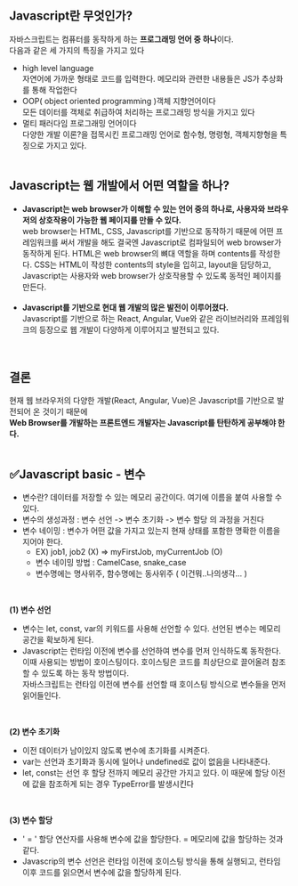 ## Javascript란 무엇인가?
자바스크립트는 컴퓨터를 동작하게 하는 <b>프로그래밍 언어 중 하나</b>이다.<br>
다음과 같은 세 가지의 특징을 가지고 있다
- high level language<br>
  자연어에 가까운 형태로 코드를 입력한다. 메모리와 관련한 내용들은 JS가 추상화를 통해 작업한다
- OOP( object oriented programming )객체 지향언어이다<br>
  모든 데이터를 객체로 취급하여 처리하는 프로그래밍 방식을 가지고 있다
- 멀티 패러다임 프로그래밍 언어이다<br>
  다양한 개발 이론?을 접목시킨 프로그래밍 언어로 함수형, 명령형, 객체지향형을 특징으로 가지고 있다.<br>
  <br>
## Javascript는 웹 개발에서 어떤 역할을 하나?
- **Javascript는 web browser가 이해할 수 있는 언어 중의 하나로, 사용자와 브라우저의 상호작용이 가능한 웹 페이지를 만들 수 있다.** <br>
  web browser는 HTML, CSS, Javascript를 기반으로 동작하기 때문에 어떤 프레임워크를 써서 개발을 해도 결국엔 Javascript로 컴파일되어 web browser가 동작하게 된다. HTML은 web browser의 뼈대 역할을 하며 contents를 작성한다. CSS는 HTML이 작성한 contents의 style을 입히고, layout을 담당하고, Javascript는 사용자와 web browser가 상호작용할 수 있도록 동적인 페이지를 만든다. <br>
  <br>
- **Javascript를 기반으로 현대 웹 개발의 많은 발전이 이루어졌다.** <br>
  Javascript를 기반으로 하는 React, Angular, Vue와 같은 라이브러리와 프레임워크의 등장으로 웹 개발이 다양하게 이루어지고 발전되고 있다.
<br>

## 결론
현재 웹 브라우저의 다양한 개발(React, Angular, Vue)은 Javascript를 기반으로 발전되어 온 것이기 때문에<br>
**Web Browser를 개발하는 프론트엔드 개발자는 Javascript를 탄탄하게 공부해야 한다.**
<br>
<br>

## ✅Javascript basic - 변수
- 변수란? 데이터를 저장할 수 있는 메모리 공간이다. 여기에 이름을 붙여 사용할 수 있다.
- 변수의 생성과정 : 변수 선언 -> 변수 초기화 -> 변수 할당 의 과정을 거친다<br>
- 변수 네이밍 : 변수가 어떤 값을 가지고 있는지 현재 상태를 포함한 명확한 이름을 지어야 한다.<br>
    - EX) job1, job2 (X) => myFirstJob, myCurrentJob (O)
    - 변수 네이밍 방법 : CamelCase, snake_case
    - 변수명에는 명사위주, 함수명에는 동사위주 ( 이건뭐..나의생각... )
<br>

  **(1) 변수 선언** <br>
  - 변수는 let, const, var의 키워드를 사용해 선언할 수 있다. 선언된 변수는 메모리 공간을 확보하게 된다.
  - Javascript는 런타임 이전에 변수를 선언하여 변수를 먼저 인식하도록 동작한다. <br>
    이때 사용되는 방법이 호이스팅이다. 호이스팅은 코드를 최상단으로 끌어올려 참조할 수 있도록 하는 동작 방법이다. <br>
    자바스크립트는 런타임 이전에 변수를 선언할 때 호이스팅 방식으로 변수들을 먼저 읽어들인다.
<br>

  **(2) 변수 초기화** <br>
  - 이전 데이터가 남이있지 않도록 변수에 초기화를 시켜준다.
  - var는 선언과 초기화과 동시에 일어나 undefined로 값이 없음을 나타내준다.
  - let, const는 선언 후 할당 전까지 메모리 공간만 가지고 있다. 이 때문에 할당 이전에 값을 참조하게 되는 경우 TypeError를 발생시킨다
<br>

  **(3) 변수 할당** <br>
  - ' = ' 할당 연산자를 사용해 변수에 값을 할당한다. = 메모리에 값을 할당하는 것과 같다.
  - Javascrip의 변수 선언은 런타임 이전에 호이스팅 방식을 통해 실행되고, 런타임 이후 코드를 읽으면서 변수에 값을 할당하게 된다.
<br>


    
